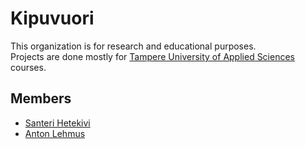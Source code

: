 # Kipuvuori

This organization is for research and educational purposes.  
Projects are done mostly for [Tampere University of Applied Sciences](http://www.tamk.fi/web/tamken) courses.

## Members
  * [Santeri Hetekivi](https://github.com/SanteriHetekivi)
  * [Anton Lehmus](https://github.com/AntonLehmus) 
